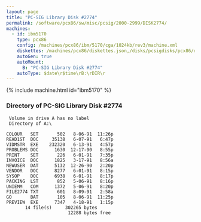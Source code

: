 ```yaml
---
layout: page
title: "PC-SIG Library Disk #2774"
permalink: /software/pcx86/sw/misc/pcsig/2000-2999/DISK2774/
machines:
  - id: ibm5170
    type: pcx86
    config: /machines/pcx86/ibm/5170/cga/1024kb/rev3/machine.xml
    diskettes: /machines/pcx86/diskettes.json,/disks/pcsigdisks/pcx86/diskettes.json
    autoGen: true
    autoMount:
      B: "PC-SIG Library Disk #2774"
    autoType: $date\r$time\rB:\rDIR\r
---
```


{% include machine.html id="ibm5170" %}

### Directory of PC-SIG Library Disk #2774

     Volume in drive A has no label
     Directory of A:\

    COLOUR   SET       502   8-06-91  11:26p
    READ1ST  DOC     35138   6-07-91   6:47p
    VIDMSTR  EXE    232320   6-13-91   4:57p
    PROBLEMS DOC      1630  12-17-90   8:55p
    PRINT    SET       226   6-01-91   7:35p
    INVOICE  DOC      1825   3-17-91   8:56a
    NEWUSER  DAT      5132  12-26-90   2:20p
    VENDOR   DOC      8277   6-01-91   8:15p
    SYSOP    DOC      6938   6-01-91   8:17p
    PACKING  LST       852   5-06-91   8:16p
    UNIEMM   COM      1372   5-06-91   8:20p
    FILE2774 TXT       601   8-09-91   2:58a
    GO       BAT       105   8-06-91  11:25p
    PREVIEW  EXE      7347   4-18-91   1:15p
           14 file(s)     302265 bytes
                           12288 bytes free
